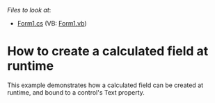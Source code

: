 <!-- default file list -->
*Files to look at*:

* [Form1.cs](./CS/UsingCalculatedFields/Form1.cs) (VB: [Form1.vb](./VB/UsingCalculatedFields/Form1.vb))
<!-- default file list end -->
# How to create a calculated field at runtime


<p>This example demonstrates how a calculated field can be created at runtime, and bound to a control's Text property.</p>

<br/>


